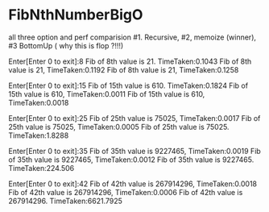 # FibNthNumberBigO
all three option and perf comparision 
 #1. Recursive, 
 #2, memoize (winner), 
 #3 BottomUp ( why this is flop ?!!!) 


Enter[Enter 0 to exit]:8
Fib of 8th value is 21. TimeTaken:0.1043
Fib of 8th value is 21, TimeTaken:0.1192
Fib of 8th value is 21, TimeTaken:0.1258

Enter[Enter 0 to exit]:15
Fib of 15th value is 610. TimeTaken:0.1824
Fib of 15th value is 610, TimeTaken:0.0011
Fib of 15th value is 610, TimeTaken:0.0018

Enter[Enter 0 to exit]:25
Fib of 25th value is 75025, TimeTaken:0.0017
Fib of 25th value is 75025, TimeTaken:0.0005
Fib of 25th value is 75025. TimeTaken:1.8288

Enter[Enter 0 to exit]:35
Fib of 35th value is 9227465, TimeTaken:0.0019
Fib of 35th value is 9227465, TimeTaken:0.0012
Fib of 35th value is 9227465. TimeTaken:224.506

Enter[Enter 0 to exit]:42
Fib of 42th value is 267914296, TimeTaken:0.0018
Fib of 42th value is 267914296, TimeTaken:0.0006
Fib of 42th value is 267914296. TimeTaken:6621.7925
